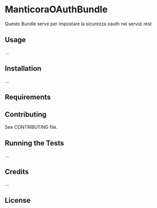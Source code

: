 ManticoraOAuthBundle
====================

Questo Bundle serve per impostare la sicurezza oauth nei servizi rest



## Usage

...

## Installation

...

## Requirements

## Contributing

See CONTRIBUTING file.

## Running the Tests

...

## Credits

...

## License

